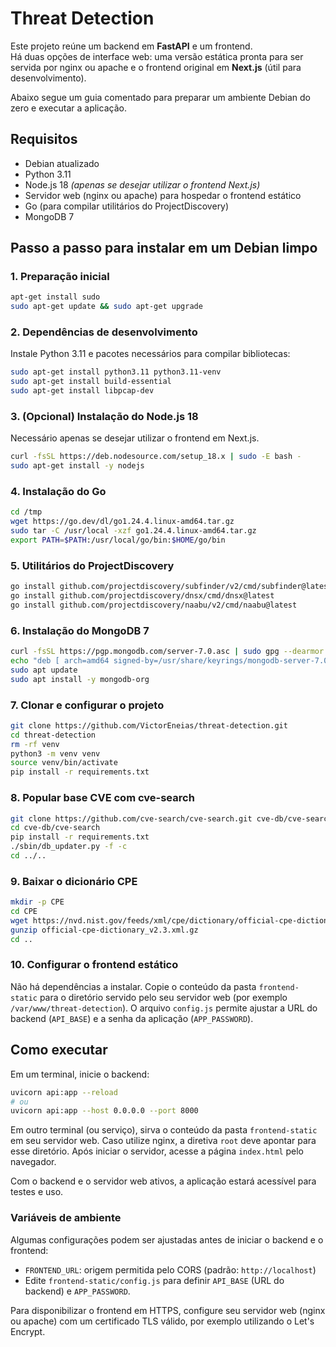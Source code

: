 # Threat Detection

Este projeto reúne um backend em **FastAPI** e um frontend.\
Há duas opções de interface web: uma versão estática pronta para ser servida por nginx ou apache e o frontend original em **Next.js** (útil para desenvolvimento).

Abaixo segue um guia comentado para preparar um ambiente Debian do zero e executar a aplicação.

## Requisitos

- Debian atualizado
- Python 3.11
- Node.js 18 *(apenas se desejar utilizar o frontend Next.js)*
- Servidor web (nginx ou apache) para hospedar o frontend estático
- Go (para compilar utilitários do ProjectDiscovery)
- MongoDB 7

## Passo a passo para instalar em um Debian limpo

### 1. Preparação inicial

```bash
apt-get install sudo
sudo apt-get update && sudo apt-get upgrade
```

### 2. Dependências de desenvolvimento

Instale Python 3.11 e pacotes necessários para compilar bibliotecas:

```bash
sudo apt-get install python3.11 python3.11-venv
sudo apt-get install build-essential
sudo apt-get install libpcap-dev
```

### 3. (Opcional) Instalação do Node.js 18

Necessário apenas se desejar utilizar o frontend em Next.js.

```bash
curl -fsSL https://deb.nodesource.com/setup_18.x | sudo -E bash -
sudo apt-get install -y nodejs
```

### 4. Instalação do Go

```bash
cd /tmp
wget https://go.dev/dl/go1.24.4.linux-amd64.tar.gz
sudo tar -C /usr/local -xzf go1.24.4.linux-amd64.tar.gz
export PATH=$PATH:/usr/local/go/bin:$HOME/go/bin
```

### 5. Utilitários do ProjectDiscovery

```bash
go install github.com/projectdiscovery/subfinder/v2/cmd/subfinder@latest
go install github.com/projectdiscovery/dnsx/cmd/dnsx@latest
go install github.com/projectdiscovery/naabu/v2/cmd/naabu@latest
```

### 6. Instalação do MongoDB 7

```bash
curl -fsSL https://pgp.mongodb.com/server-7.0.asc | sudo gpg --dearmor -o /usr/share/keyrings/mongodb-server-7.0.gpg
echo "deb [ arch=amd64 signed-by=/usr/share/keyrings/mongodb-server-7.0.gpg ] https://repo.mongodb.org/apt/debian bookworm/mongodb-org/7.0 main" | sudo tee /etc/apt/sources.list.d/mongodb-org-7.0.list
sudo apt update
sudo apt install -y mongodb-org
```

### 7. Clonar e configurar o projeto

```bash
git clone https://github.com/VictorEneias/threat-detection.git
cd threat-detection
rm -rf venv
python3 -m venv venv
source venv/bin/activate
pip install -r requirements.txt
```

### 8. Popular base CVE com cve-search

```bash
git clone https://github.com/cve-search/cve-search.git cve-db/cve-search
cd cve-db/cve-search
pip install -r requirements.txt
./sbin/db_updater.py -f -c
cd ../..
```

### 9. Baixar o dicionário CPE

```bash
mkdir -p CPE
cd CPE
wget https://nvd.nist.gov/feeds/xml/cpe/dictionary/official-cpe-dictionary_v2.3.xml.gz
gunzip official-cpe-dictionary_v2.3.xml.gz
cd ..
```

### 10. Configurar o frontend estático

Não há dependências a instalar. Copie o conteúdo da pasta `frontend-static`
para o diretório servido pelo seu servidor web (por exemplo
`/var/www/threat-detection`). O arquivo `config.js` permite ajustar a URL do
backend (`API_BASE`) e a senha da aplicação (`APP_PASSWORD`).

## Como executar

Em um terminal, inicie o backend:

```bash
uvicorn api:app --reload
# ou
uvicorn api:app --host 0.0.0.0 --port 8000
```

Em outro terminal (ou serviço), sirva o conteúdo da pasta
`frontend-static` em seu servidor web. Caso utilize nginx, a diretiva
`root` deve apontar para esse diretório. Após iniciar o servidor,
acesse a página `index.html` pelo navegador.

Com o backend e o servidor web ativos, a aplicação estará acessível para testes
e uso.

### Variáveis de ambiente

Algumas configurações podem ser ajustadas antes de iniciar o backend e o frontend:

- `FRONTEND_URL`: origem permitida pelo CORS (padrão: `http://localhost`)
- Edite `frontend-static/config.js` para definir `API_BASE` (URL do backend) e `APP_PASSWORD`.

Para disponibilizar o frontend em HTTPS, configure seu servidor web (nginx ou apache) com um certificado TLS válido, por exemplo utilizando o Let's Encrypt.

